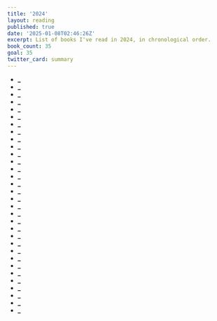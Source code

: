 ```yaml
---
title: '2024'
layout: reading
published: true
date: '2025-01-08T02:46:26Z'
excerpt: List of books I've read in 2024, in chronological order.
book_count: 35
goal: 35
twitter_card: summary
---
```


- **_**
  <div><small></small></div>
- **_**
  <div><small></small></div>
- **_**
  <div><small></small></div>
- **_**
  <div><small></small></div>
- **_**
  <div><small></small></div>
- **_**
  <div><small></small></div>
- **_**
  <div><small></small></div>
- **_**
  <div><small></small></div>
- **_**
  <div><small></small></div>
- **_**
  <div><small></small></div>
- **_**
  <div><small></small></div>
- **_**
  <div><small></small></div>
- **_**
  <div><small></small></div>
- **_**
  <div><small></small></div>
- **_**
  <div><small></small></div>
- **_**
  <div><small></small></div>
- **_**
  <div><small></small></div>
- **_**
  <div><small></small></div>
- **_**
  <div><small></small></div>
- **_**
  <div><small></small></div>
- **_**
  <div><small></small></div>
- **_**
  <div><small></small></div>
- **_**
  <div><small></small></div>
- **_**
  <div><small></small></div>
- **_**
  <div><small></small></div>
- **_**
  <div><small></small></div>
- **_**
  <div><small></small></div>
- **_**
  <div><small></small></div>
- **_**
  <div><small></small></div>
- **_**
  <div><small></small></div>
- **_**
  <div><small></small></div>
- **_**
  <div><small></small></div>
